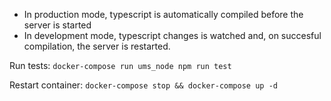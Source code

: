 - In production mode, typescript is automatically compiled before the server is started
- In development mode, typescript changes is watched and, on succesful compilation, the server is restarted.

Run tests:
`docker-compose run ums_node npm run test`

Restart container:
`docker-compose stop && docker-compose up -d`

